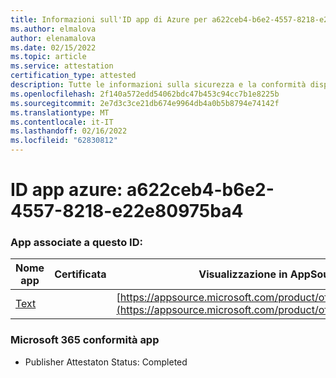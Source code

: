 ```yaml
---
title: Informazioni sull'ID app di Azure per a622ceb4-b6e2-4557-8218-e22e80975ba4
ms.author: elmalova
author: elenamalova
ms.date: 02/15/2022
ms.topic: article
ms.service: attestation
certification_type: attested
description: Tutte le informazioni sulla sicurezza e la conformità disponibili per a622ceb4-b6e2-4557-8218-e22e80975ba4.
ms.openlocfilehash: 2f140a572edd54062bdc47b453c94cc7b1e8225b
ms.sourcegitcommit: 2e7d3c3ce21db674e9964db4a0b5b8794e74142f
ms.translationtype: MT
ms.contentlocale: it-IT
ms.lasthandoff: 02/16/2022
ms.locfileid: "62830812"
---
```

# <a name="azure-app-id-a622ceb4-b6e2-4557-8218-e22e80975ba4"></a>ID app azure: a622ceb4-b6e2-4557-8218-e22e80975ba4


### <a name="apps-associated-with-this-id"></a>App associate a questo ID:
| **Nome app** | **Certificata** | **Visualizzazione in AppSource** |
|--------------|---------------|-----------------------|
| [Text](https://docs.microsoft.com/microsoft-365-app-certification/forward/WA200000383) |  | [https://appsource.microsoft.com/product/office/WA200000383](https://appsource.microsoft.com/product/office/WA200000383) |

### <a name="microsoft-365-app-compliance-status"></a>Microsoft 365 conformità app
- Publisher Attestaton Status: Completed
